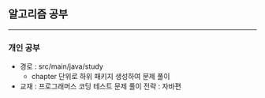 ## 알고리즘 공부
***
### 개인 공부
- 경로 : src/main/java/study
  - chapter 단위로 하위 패키지 생성하여 문제 풀이
- 교재 : 프로그래머스 코딩 테스트 문제 풀이 전략 : 자바편